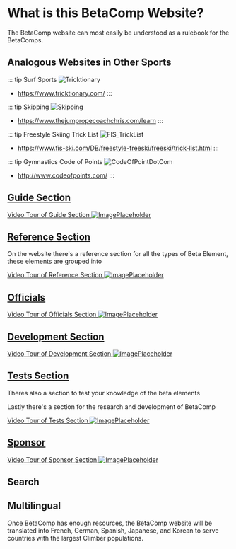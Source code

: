 # What is this BetaComp Website?

The BetaComp website can most easily be understood as a rulebook for the BetaComps.

## Analogous Websites in Other Sports

::: tip Surf Sports
![Tricktionary](/Tricktionary.png)
- https://www.tricktionary.com/
:::

::: tip Skipping
![Skipping](/Skipping.png)
- https://www.thejumpropecoachchris.com/learn
:::

::: tip Freestyle Skiing Trick List
![FIS_TrickList](/Freeski/FIS_TrickList.png)
- https://www.fis-ski.com/DB/freestyle-freeski/freeski/trick-list.html
:::

::: tip Gymnastics Code of Points
![CodeOfPointDotCom](/CodeOfPointDotCom.png)
- http://www.codeofpoints.com/
:::

## [Guide Section](/guide/What/WhatBetaComp)

[Video Tour of Guide Section ![ImagePlaceholder](/ImagePlaceholder.png)](https://www.youtube.com/@Klimbeta)

## [Reference Section](/reference/ReferenceOverview)
On the website there's a reference section for all the types of Beta Element, these elements are grouped into

[Video Tour of Reference Section ![ImagePlaceholder](/ImagePlaceholder.png)](https://www.youtube.com/@Klimbeta)

## [Officials](/officials/OfficialsOverview)

[Video Tour of Officials Section ![ImagePlaceholder](/ImagePlaceholder.png)](https://www.youtube.com/@Klimbeta)

## [Development Section](/development/DevelopmentOverview)

[Video Tour of Development Section ![ImagePlaceholder](/ImagePlaceholder.png)](https://www.youtube.com/@Klimbeta)

## [Tests Section](/tests/TestsOverview)
Theres also a section to test your knowledge of the beta elements

Lastly there's a section for the research and development of BetaComp

[Video Tour of Tests Section ![ImagePlaceholder](/ImagePlaceholder.png)](https://www.youtube.com/@Klimbeta)

## [Sponsor](/sponsor/Sponsor)

[Video Tour of Sponsor Section ![ImagePlaceholder](/ImagePlaceholder.png)](https://www.youtube.com/@Klimbeta)


## Search





## Multilingual

Once BetaComp has enough resources, the BetaComp website will be translated into French, German, Spanish, Japanese, and Korean to serve countries with the largest Climber populations.